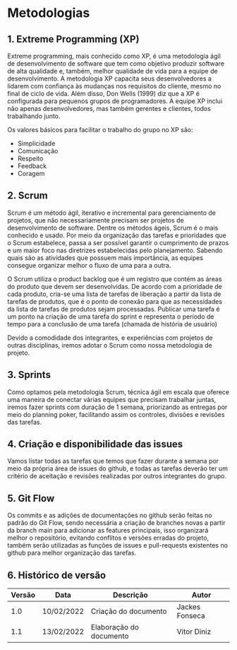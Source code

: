 # Metodologias

## 1. Extreme Programming (XP)
 
Extreme programming, mais conhecido como XP, é uma metodologia ágil de desenvolvimento de software que tem como objetivo produzir software de alta qualidade e, também, melhor qualidade de vida para a equipe de desenvolvimento. A metodologia XP capacita seus desenvolvedores a lidarem com confiança às mudanças nos requisitos do cliente, mesmo no final de ciclo de vida. Além disso, Don Wells (1999) diz que a XP é configurada para pequenos grupos de programadores. A equipe XP inclui não apenas desenvolvedores, mas também gerentes e clientes, todos trabalhando junto. 

Os valores básicos para facilitar o trabalho do grupo no XP são:

- Simplicidade
- Comunicação
- Respeito
- Feedback
- Coragem

## 2. Scrum

Scrum é um método ágil, iterativo e incremental para gerenciamento de projetos, que não necessariamente precisam ser projetos de desenvolvimento de software. Dentre os métodos ágeis, Scrum é o mais conhecido e usado. Por meio da organização das tarefas e prioridades que o Scrum estabelece, passa a ser possível garantir o cumprimento de prazos e um maior foco nas diretrizes estabelecidas pelo planejamento. Sabendo quais são as atividades que possuem mais importância, as equipes consegue organizar melhor o fluxo de uma para a outra.

O Scrum utiliza o product backlog que é um registro que contém as áreas do produto que devem ser desenvolvidas. De acordo com a prioridade de cada produto, cria-se uma lista de tarefas de liberação a partir da lista de tarefas de produtos, que é o ponto de conexão para que as necessidades da lista de tarefas de produtos sejam processadas. Publicar uma tarefa é um ponto na criação de uma tarefa do sprint e representa o período de tempo para a conclusão de uma tarefa (chamada de história de usuário)

Devido a comodidade dos integrantes, e experiências com projetos de outras disciplinas, iremos adotar o Scrum como nossa metodologia de projeto.

## 3. Sprints

Como optamos pela metodologia Scrum, técnica ágil em escala que oferece uma maneira de conectar várias equipes que precisam trabalhar juntas, iremos fazer sprints com duração de 1 semana, priorizando as entregas por meio do planning poker, facilitando assim os controles, divisões e revisões das tarefas.

## 4. Criação e disponibilidade das issues

Vamos listar todas as tarefas que temos que fazer durante a semana por meio da própria área de issues do github, e todas as tarefas deverão ter um critério de aceitação e revisões realizadas por outros integrantes do grupo.

## 5. Git Flow

Os commits e as adições de documentações no github serão feitas no padrão do Git Flow, sendo necessária a criação de branches novas a partir da branch main para adicionar as features principais, isso organizará melhor o repositório, evitando conflitos e versões erradas do projeto, também serão utilizadas as funções de issues e pull-requests existentes no github para melhor organização das tarefas.

## 6. Histórico de versão

| Versão | Data       | Descrição                                           | Autor        |
| ------ | ---------- | --------------------------------------------------- | ------------ |
| 1.0    | 10/02/2022 | Criação do documento | Jackes Fonseca |
| 1.1    | 13/02/2022 | Elaboração do documento | Vitor Diniz |
